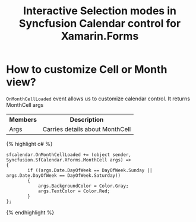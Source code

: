 ﻿---
layout: post
title: Interactive Selection modes in Syncfusion Calendar control for Xamarin.Forms
description: How to customize Cell or Month view
platform: Xamarin
control: Calendar
documentation: ug
---

# How to customize Cell or Month view?

`OnMonthCellLoaded` event allows us to customize calendar control. It returns MonthCell args

<table>
<tr>
<th>Members</th>
<th>Description</th>
</tr>
<tr>
<td>Args</td>
<td>Carries details about MonthCell</td>
</tr>
</table>

{% highlight c# %}

	sfcalendar.OnMonthCellLoaded += (object sender, Syncfusion.SfCalendar.XForms.MonthCell args) =>
	{
			if ((args.Date.DayOfWeek == DayOfWeek.Sunday || args.Date.DayOfWeek == DayOfWeek.Saturday))
			{
				args.BackgroundColor = Color.Gray;
				args.TextColor = Color.Red;
			}
	};
{% endhighlight %}